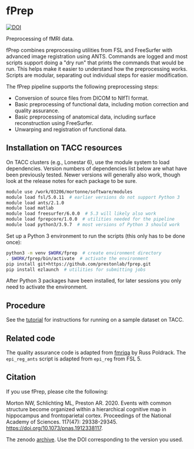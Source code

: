 # fPrep

[![DOI](https://zenodo.org/badge/DOI/10.5281/zenodo.5904032.svg)](https://doi.org/10.5281/zenodo.5904032)

Preprocessing of fMRI data.

fPrep combines preprocessing utilities from FSL and FreeSurfer with advanced image registration using ANTS.
Commands are logged and most scripts support doing a "dry run" that prints the commands that would be run.
This helps make it easier to understand how the preprocessing works.
Scripts are modular, separating out individual steps for easier modification.

The fPrep pipeline supports the following preprocessing steps:
* Conversion of source files from DICOM to NIfTI format.
* Basic preprocessing of functional data, including motion correction and quality assurance.
* Basic preprocessing of anatomical data, including surface reconstruction using FreeSurfer.
* Unwarping and registration of functional data.


## Installation on TACC resources

On TACC clusters (e.g., Lonestar 6), use the module system to load dependencies. 
Version numbers of dependencies list below are what have been previously tested.
Newer versions will generally also work, though look at the release notes for each package to be sure.
```bash
module use /work/03206/mortonne/software/modules
module load fsl/5.0.11  # earlier versions do not support Python 3
module load ants/2.1.0
module load matlab
module load freesurfer/6.0.0  # 5.3 will likely also work
module load fprepcore/1.0.0  # utilities needed for the pipeline
module load python3/3.9.7  # most versions of Python 3 should work
```

Set up a Python 3 environment to run the scripts (this only has to be done once):
```bash
python3 -m venv $WORK/fprep  # create environment directory
. $WORK/fprep/bin/activate  # activate the environment
pip install git+https://github.com/prestonlab/fprep.git
pip install ezlaunch  # utilities for submitting jobs
```

After Python 3 packages have been installed, for later sessions you only need to activate the environment.


## Procedure

See the [tutorial](https://github.com/prestonlab/fprep/wiki/Introduction-and-Setup)
for instructions for running on a sample dataset on TACC.


## Related code

The quality assurance code is adapted from [fmriqa](https://github.com/poldrack/fmriqa) by Russ Poldrack.
The `epi_reg_ants` script is adapted from `epi_reg` from FSL 5. 


## Citation

If you use fPrep, please cite the following:

Morton NW, Schlichting ML, Preston AR. 2020. 
Events with common structure become organized within a hierarchical cognitive map in hippocampus and frontoparietal cortex. 
Proceedings of the National Academy of Sciences.
117(47): 29338-29345. https://doi.org/10.1073/pnas.1912338117.

The zenodo [archive](https://doi.org/10.5281/zenodo.5904032).
Use the DOI corresponding to the version you used.
